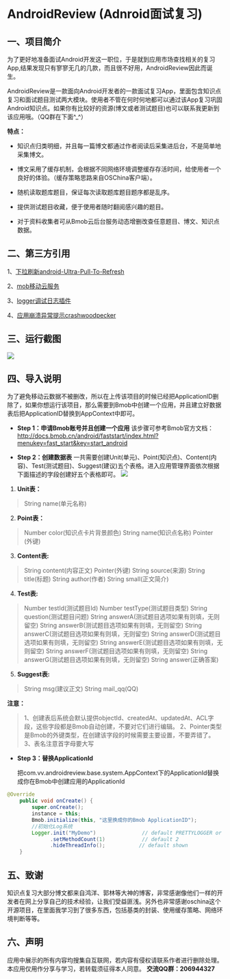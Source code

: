 #  AndroidReview (Adnroid面试复习) #

## 一、项目简介 ##

为了更好地准备面试Android开发这一职位，于是就到应用市场查找相关的复习App,结果发现只有寥寥无几的几款，而且很不好用，AndroidReview因此而诞生。

AndroidReview是一款面向Android开发者的一款面试复习App，里面包含知识点复习和面试题目测试两大模块。使用者不管在何时何地都可以通过该App复习巩固Android知识点。如果你有比较好的资源(博文或者测试题目)也可以联系我更新到该应用哦。（QQ群在下面^_^）

**特点：**
* 知识点归类明细，并且每一篇博文都通过作者阅读后采集进后台，不是简单地采集博文。

* 博文采用了缓存机制，会根据不同网络环境调整缓存存活时间，给使用者一个良好的体验。（缓存策略思路来自OSChina客户端）。

* 随机读取题库题目，保证每次读取题库题目题序都是乱序。

* 提供测试题目收藏，便于使用者随时翻阅感兴趣的题目。

* 对于资料收集者可从Bmob云后台服务动态增删改查任意题目、博文、知识点数据。

## 二、第三方引用 ##

1、[下拉刷新android-Ultra-Pull-To-Refresh](https://github.com/liaohuqiu/android-Ultra-Pull-To-Refresh)

2、[mob移动云服务](www.bmob.cn/)

3、[logger调试日志插件](https://github.com/orhanobut/logger)

4、[应用崩溃异常提示crashwoodpecker](https://github.com/drakeet/CrashWoodpecker)

## 三、运行截图 ##

![](https://github.com/envyfan/AndroidReview/blob/master/pic/pics.png?raw=true)

## 四、导入说明 ##

为了避免移动云数据不被删改，所以在上传该项目的时候已经把ApplicationID删除了，如果你想运行该项目，那么需要到Bmob中创建一个应用，并且建立好数据表后把ApplicationID替换到AppContext中即可。
* **Step 1：申请Bmob账号并且创建一个应用**
 该步骤可参考Bmob官方文档：
 http://docs.bmob.cn/android/faststart/index.html?menukey=fast_start&key=start_android

* **Step 2：创建数据表**
一共需要创建Unit(单元)、Point(知识点)、Content(内容)、Test(测试题目)、Suggest(建议)五个表格。进入应用管理界面依次根据下面描述的字段创建好五个表格即可。
![](https://github.com/envyfan/AndroidReview/blob/master/pic/ss.png?raw=true)

1. **Unit表：**
>String name(单元名称)

2. **Point表：**
>Number color(知识点卡片背景颜色)
String name(知识点名称)
Pointer<Unit> (外键)

3. **Content表:**
>String content(内容正文)
Pointer<Point>(外键)
String source(来源)
String title(标题)
String author(作者)
String small(正文简介)

4. **Test表:**
>Number testId(测试题目Id)
Number testType(测试题目类型)
String question(测试题目问题)
String answerA(测试题目选项如果有则填，无则留空)
String answerB(测试题目选项如果有则填，无则留空)
String answerC(测试题目选项如果有则填，无则留空)
String answerD(测试题目选项如果有则填，无则留空)
String answerE(测试题目选项如果有则填，无则留空)
String answerF(测试题目选项如果有则填，无则留空)
String answerG(测试题目选项如果有则填，无则留空)
String answer(正确答案)

5. **Suggest表:**
>String msg(建议正文)
String mail_qq(QQ)

**注意：**
>1、创建表后系统会默认提供objectId、createdAt、updatedAt、ACL字段，这些字段都是Bmob自动创建，不要对它们进行编辑。
2、Pointer类型是Bmob的外键类型，在创建该字段的时候需要主要设置，不要弄错了。
3、表名注意首字母要大写

* **Step 3：替换ApplicationId**

	把com.vv.androidreview.base.system.AppContext下的ApplicationId替换成你在Bmob中创建应用的ApplicationId
```java
@Override
    public void onCreate() {
        super.onCreate();
        instance = this;
        Bmob.initialize(this, "这里换成你的Bmob ApplicationID");
        //初始化Log系统
        Logger.init("MyDemo")               // default PRETTYLOGGER or use just init()
              .setMethodCount(1)            // default 2
              .hideThreadInfo();           // default shown
    }
```
## 五、致谢 ##
知识点复习大部分博文都来自鸿洋、郭林等大神的博客，非常感谢像他们一样的开发者在网上分享自己的技术经验，让我们受益匪浅。另外也非常感谢oschina这个开源项目，在里面我学习到了很多东西，包括基类的封装、使用缓存策略、网络环境判断等等。

## 六、声明 ##
应用中展示的所有内容均搜集自互联网，若内容有侵权请联系作者进行删除处理。本应用仅用作分享与学习，若转载须征得本人同意。
**交流QQ群：206944327**

